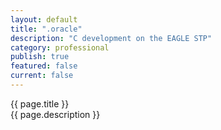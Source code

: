 ```yaml
---
layout: default
title: ".oracle"
description: "C development on the EAGLE STP"  
category: professional
publish: true
featured: false
current: false
---
```


{{ page.title }}  
{{ page.description }}  

